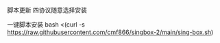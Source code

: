 脚本更新 四协议随意选择安装

一键脚本安装
bash <(curl -s https://raw.githubusercontent.com/cmf866/singbox-2/main/sing-box.sh)
